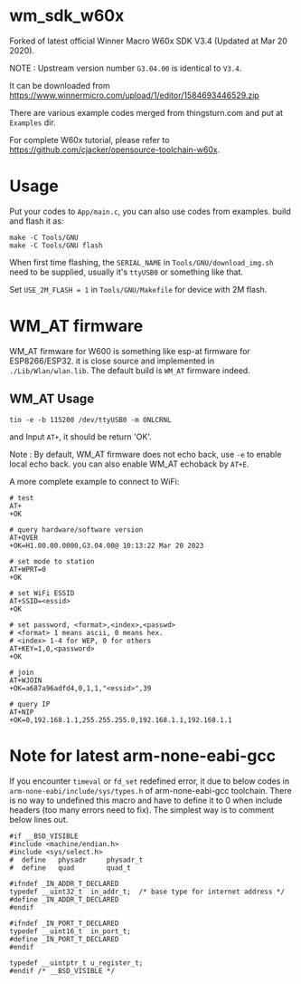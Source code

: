 # wm_sdk_w60x

Forked of latest official Winner Macro W60x SDK V3.4 (Updated at Mar 20 2020).

NOTE : Upstream version number `G3.04.00` is identical to `V3.4`.

It can be downloaded from https://www.winnermicro.com/upload/1/editor/1584693446529.zip

There are various example codes merged from thingsturn.com and put at `Examples` dir. 

For complete W60x tutorial, please refer to https://github.com/cjacker/opensource-toolchain-w60x.


# Usage

Put your codes to `App/main.c`, you can also use codes from examples. build and flash it as:

```
make -C Tools/GNU
make -C Tools/GNU flash
```

When first time flashing, the `SERIAL_NAME` in `Tools/GNU/download_img.sh` need to be supplied, usually it's `ttyUSB0` or something like that. 

Set `USE_2M_FLASH = 1` in  `Tools/GNU/Makefile` for device with 2M flash.

# WM_AT firmware
WM_AT firmware for W600 is something like esp-at firmware for ESP8266/ESP32. it is close source and implemented in `./Lib/Wlan/wlan.lib`. The default build is `WM_AT` firmware indeed.

## WM_AT Usage
```
tio -e -b 115200 /dev/ttyUSB0 -m ONLCRNL
```
and Input `AT+`, it should be return 'OK'.

Note : By default, WM_AT firmware does not echo back, use `-e` to enable local echo back. you can also enable WM_AT echoback by `AT+E`.

A more complete example to connect to WiFi:

```
# test
AT+
+OK

# query hardware/software version
AT+QVER
+OK=H1.00.00.0000,G3.04.00@ 10:13:22 Mar 20 2023

# set mode to station
AT+WPRT=0
+OK

# set WiFi ESSID
AT+SSID=<essid>
+OK

# set password, <format>,<index>,<passwd>
# <format> 1 means ascii, 0 means hex.
# <index> 1-4 for WEP, 0 for others
AT+KEY=1,0,<password>
+OK

# join
AT+WJOIN
+OK=a687a96adfd4,0,1,1,"<essid>",39

# query IP
AT+NIP
+OK=0,192.168.1.1,255.255.255.0,192.168.1.1,192.168.1.1

```


# Note for latest arm-none-eabi-gcc

If you encounter `timeval` or `fd_set` redefined error, it due to below codes in `arm-none-eabi/include/sys/types.h` of arm-none-eabi-gcc toolchain. There is no way to undefined this macro and have to define it to 0 when include headers (too many errors need to fix). The simplest way is to comment below lines out.

```
#if __BSD_VISIBLE
#include <machine/endian.h>
#include <sys/select.h>
#  define   physadr     physadr_t
#  define   quad        quad_t

#ifndef _IN_ADDR_T_DECLARED
typedef __uint32_t  in_addr_t;  /* base type for internet address */
#define _IN_ADDR_T_DECLARED
#endif

#ifndef _IN_PORT_T_DECLARED
typedef __uint16_t  in_port_t;
#define _IN_PORT_T_DECLARED
#endif

typedef __uintptr_t u_register_t;
#endif /* __BSD_VISIBLE */
```


